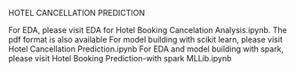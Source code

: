 HOTEL CANCELLATION PREDICTION

For EDA, please visit EDA for Hotel Booking Cancelation Analysis.ipynb. The pdf format is also available
For model building with scikit learn, please visit Hotel Cancellation Prediction.ipynb
For EDA and model building with spark, please visit Hotel Booking Prediction-with spark MLLib.ipynb
